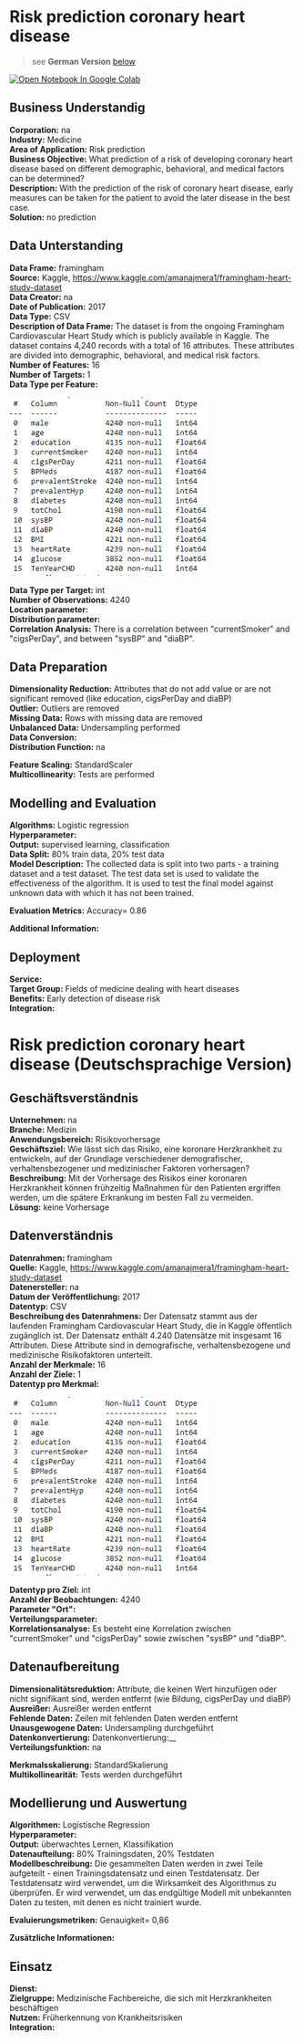 # Risk prediction coronary heart disease
>see __German Version__ [below](#German_version)

<a href="https://colab.research.google.com/github/AlexRossmann/ml-services/blob/main/Health/Risk%20prediction%20of%20heart%20disease/notebook.ipynb"><img src="https://colab.research.google.com/assets/colab-badge.svg" alt="Open Notebook In Google Colab"/></a>  



## Business Understandig

__Corporation:__ na     
__Industry:__ Medicine  
__Area of Application:__ Risk prediction   
__Business Objective:__ What prediction of a risk of developing coronary heart disease based on different demographic, behavioral, and medical factors can be determined?    
__Description:__ With the prediction of the risk of coronary heart disease, early measures can be taken for the patient to avoid the later disease in the best case.   
__Solution:__ no prediction         

## Data Unterstanding

__Data Frame:__ framingham    
__Source:__ Kaggle, https://www.kaggle.com/amanajmera1/framingham-heart-study-dataset    
__Data Creator:__ na       
__Date of Publication:__ 2017       
__Data Type:__ CSV    
__Description of Data Frame:__  The dataset is from the ongoing Framingham Cardiovascular Heart Study which is publicly available in Kaggle. The dataset contains 4,240 records with a total of 16 attributes. These attributes are divided into demographic, behavioral, and medical risk factors.   
__Number of Features:__ 16     
__Number of Targets:__ 1     
__Data Type per Feature:__ 

![Data Types Disease Risk](../../images/DataType_Risk.PNG)

__Data Type per Target:__ int      
__Number of Observations:__ 4240      
__Location parameter:__    
__Distribution parameter:__    
__Correlation Analysis:__ There is a correlation between "currentSmoker" and "cigsPerDay", and between "sysBP" and "diaBP".      

## Data Preparation

__Dimensionality Reduction:__ Attributes that do not add value or are not significant removed (like education, cigsPerDay and diaBP)       
__Outlier:__ Outliers are removed     
__Missing Data:__ Rows with missing data are removed      
__Unbalanced Data:__ Undersampling performed    
__Data Conversion:__          
__Distribution Function:__ na    

__Feature Scaling:__ StandardScaler     
__Multicollinearity:__ Tests are performed      

## Modelling and Evaluation  

__Algorithms:__ Logistic regression    
__Hyperparameter:__       
__Output:__ supervised learning, classification     
__Data Split:__ 80% train data, 20% test data       
__Model Description:__ The collected data is split into two parts - a training dataset and a test dataset. The test data set is used to validate the effectiveness of the algorithm. It is used to test the final model against unknown data with which it has not been trained.      

__Evaluation Metrics:__ Accuracy= 0.86      

__Additional Information:__     

## Deployment   

__Service:__    
__Target Group:__ Fields of medicine dealing with heart diseases         
__Benefits:__ Early detection of disease risk    
__Integration:__          

<a id="German_version"></a> 

# Risk prediction coronary heart disease (Deutschsprachige Version)  

## Geschäftsverständnis

__Unternehmen:__ na     
__Branche:__ Medizin  
__Anwendungsbereich:__ Risikovorhersage   
__Geschäftsziel:__ Wie lässt sich das Risiko, eine koronare Herzkrankheit zu entwickeln, auf der Grundlage verschiedener demografischer, verhaltensbezogener und medizinischer Faktoren vorhersagen?    
__Beschreibung:__ Mit der Vorhersage des Risikos einer koronaren Herzkrankheit können frühzeitig Maßnahmen für den Patienten ergriffen werden, um die spätere Erkrankung im besten Fall zu vermeiden.   
__Lösung:__ keine Vorhersage         

## Datenverständnis

__Datenrahmen:__ framingham    
__Quelle:__ Kaggle, https://www.kaggle.com/amanajmera1/framingham-heart-study-dataset    
__Datenersteller:__ na       
__Datum der Veröffentlichung:__ 2017       
__Datentyp:__ CSV    
__Beschreibung des Datenrahmens:__ Der Datensatz stammt aus der laufenden Framingham Cardiovascular Heart Study, die in Kaggle öffentlich zugänglich ist. Der Datensatz enthält 4.240 Datensätze mit insgesamt 16 Attributen. Diese Attribute sind in demografische, verhaltensbezogene und medizinische Risikofaktoren unterteilt.   
__Anzahl der Merkmale:__ 16     
__Anzahl der Ziele:__ 1     
__Datentyp pro Merkmal:__ 

![Data Types Disease Risk](../../images/DataType_Risk.PNG)

__Datentyp pro Ziel:__ int      
__Anzahl der Beobachtungen:__ 4240      
__Parameter "Ort":__    
__Verteilungsparameter:__    
__Korrelationsanalyse:__ Es besteht eine Korrelation zwischen "currentSmoker" und "cigsPerDay" sowie zwischen "sysBP" und "diaBP".      

## Datenaufbereitung

__Dimensionalitätsreduktion:__ Attribute, die keinen Wert hinzufügen oder nicht signifikant sind, werden entfernt (wie Bildung, cigsPerDay und diaBP)       
__Ausreißer:__ Ausreißer werden entfernt     
__Fehlende Daten:__ Zeilen mit fehlenden Daten werden entfernt      
__Unausgewogene Daten:__ Undersampling durchgeführt    
__Datenkonvertierung:__ Datenkonvertierung:__          
__Verteilungsfunktion:__ na    

__Merkmalsskalierung:__ StandardSkalierung     
__Multikollinearität:__ Tests werden durchgeführt      

## Modellierung und Auswertung  

__Algorithmen:__ Logistische Regression    
__Hyperparameter:__       
__Output:__ überwachtes Lernen, Klassifikation     
__Datenaufteilung:__ 80% Trainingsdaten, 20% Testdaten       
__Modellbeschreibung:__ Die gesammelten Daten werden in zwei Teile aufgeteilt - einen Trainingsdatensatz und einen Testdatensatz. Der Testdatensatz wird verwendet, um die Wirksamkeit des Algorithmus zu überprüfen. Er wird verwendet, um das endgültige Modell mit unbekannten Daten zu testen, mit denen es nicht trainiert wurde.      

__Evaluierungsmetriken:__ Genauigkeit= 0,86      

__Zusätzliche Informationen:__     

## Einsatz   

__Dienst:__    
__Zielgruppe:__ Medizinische Fachbereiche, die sich mit Herzkrankheiten beschäftigen         
__Nutzen:__ Früherkennung von Krankheitsrisiken    
__Integration:__

